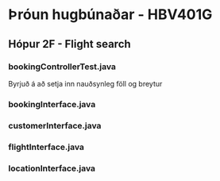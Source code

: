 # Þróun hugbúnaðar - HBV401G

## Hópur 2F - Flight search

### bookingControllerTest.java
Byrjuð á að setja inn nauðsynleg föll og breytur

### bookingInterface.java

### customerInterface.java

### flightInterface.java

### locationInterface.java
